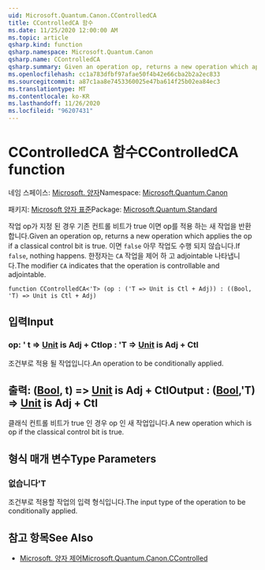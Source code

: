 ```yaml
---
uid: Microsoft.Quantum.Canon.CControlledCA
title: CControlledCA 함수
ms.date: 11/25/2020 12:00:00 AM
ms.topic: article
qsharp.kind: function
qsharp.namespace: Microsoft.Quantum.Canon
qsharp.name: CControlledCA
qsharp.summary: Given an operation op, returns a new operation which applies the op if a classical control bit is true. If `false`, nothing happens. The modifier `CA` indicates that the operation is controllable and adjointable.
ms.openlocfilehash: cc1a783dfbf97afae50f4b42e66cba2b2a2ec833
ms.sourcegitcommit: a87c1aa8e7453360025e47ba614f25b02ea84ec3
ms.translationtype: MT
ms.contentlocale: ko-KR
ms.lasthandoff: 11/26/2020
ms.locfileid: "96207431"
---
```

# <a name="ccontrolledca-function"></a><span data-ttu-id="a8ebc-102">CControlledCA 함수</span><span class="sxs-lookup"><span data-stu-id="a8ebc-102">CControlledCA function</span></span>

<span data-ttu-id="a8ebc-103">네임 스페이스: [Microsoft. 양자](xref:Microsoft.Quantum.Canon)</span><span class="sxs-lookup"><span data-stu-id="a8ebc-103">Namespace: [Microsoft.Quantum.Canon](xref:Microsoft.Quantum.Canon)</span></span>

<span data-ttu-id="a8ebc-104">패키지: [Microsoft 양자 표준](https://nuget.org/packages/Microsoft.Quantum.Standard)</span><span class="sxs-lookup"><span data-stu-id="a8ebc-104">Package: [Microsoft.Quantum.Standard](https://nuget.org/packages/Microsoft.Quantum.Standard)</span></span>


<span data-ttu-id="a8ebc-105">작업 op가 지정 된 경우 기존 컨트롤 비트가 true 이면 op를 적용 하는 새 작업을 반환 합니다.</span><span class="sxs-lookup"><span data-stu-id="a8ebc-105">Given an operation op, returns a new operation which applies the op if a classical control bit is true.</span></span> <span data-ttu-id="a8ebc-106">이면 `false` 아무 작업도 수행 되지 않습니다.</span><span class="sxs-lookup"><span data-stu-id="a8ebc-106">If `false`, nothing happens.</span></span>
<span data-ttu-id="a8ebc-107">한정자는 `CA` 작업을 제어 하 고 adjointable 나타냅니다.</span><span class="sxs-lookup"><span data-stu-id="a8ebc-107">The modifier `CA` indicates that the operation is controllable and adjointable.</span></span>

```qsharp
function CControlledCA<'T> (op : ('T => Unit is Ctl + Adj)) : ((Bool, 'T) => Unit is Ctl + Adj)
```


## <a name="input"></a><span data-ttu-id="a8ebc-108">입력</span><span class="sxs-lookup"><span data-stu-id="a8ebc-108">Input</span></span>

### <a name="op--t--unit--is-adj--ctl"></a><span data-ttu-id="a8ebc-109">op: ' t => [Unit](xref:microsoft.quantum.lang-ref.unit)  is Adj + Ctl</span><span class="sxs-lookup"><span data-stu-id="a8ebc-109">op : 'T => [Unit](xref:microsoft.quantum.lang-ref.unit)  is Adj + Ctl</span></span>

<span data-ttu-id="a8ebc-110">조건부로 적용 될 작업입니다.</span><span class="sxs-lookup"><span data-stu-id="a8ebc-110">An operation to be conditionally applied.</span></span>



## <a name="output--boolt--unit--is-adj--ctl"></a><span data-ttu-id="a8ebc-111">출력: ([Bool](xref:microsoft.quantum.lang-ref.bool), t) => [Unit](xref:microsoft.quantum.lang-ref.unit)  is Adj + Ctl</span><span class="sxs-lookup"><span data-stu-id="a8ebc-111">Output : ([Bool](xref:microsoft.quantum.lang-ref.bool),'T) => [Unit](xref:microsoft.quantum.lang-ref.unit)  is Adj + Ctl</span></span>

<span data-ttu-id="a8ebc-112">클래식 컨트롤 비트가 true 인 경우 op 인 새 작업입니다.</span><span class="sxs-lookup"><span data-stu-id="a8ebc-112">A new operation which is op if the classical control bit is true.</span></span>

## <a name="type-parameters"></a><span data-ttu-id="a8ebc-113">형식 매개 변수</span><span class="sxs-lookup"><span data-stu-id="a8ebc-113">Type Parameters</span></span>

### <a name="t"></a><span data-ttu-id="a8ebc-114">없습니다</span><span class="sxs-lookup"><span data-stu-id="a8ebc-114">'T</span></span>

<span data-ttu-id="a8ebc-115">조건부로 적용할 작업의 입력 형식입니다.</span><span class="sxs-lookup"><span data-stu-id="a8ebc-115">The input type of the operation to be conditionally applied.</span></span>

## <a name="see-also"></a><span data-ttu-id="a8ebc-116">참고 항목</span><span class="sxs-lookup"><span data-stu-id="a8ebc-116">See Also</span></span>

- [<span data-ttu-id="a8ebc-117">Microsoft. 양자 제어</span><span class="sxs-lookup"><span data-stu-id="a8ebc-117">Microsoft.Quantum.Canon.CControlled</span></span>](xref:Microsoft.Quantum.Canon.CControlled)